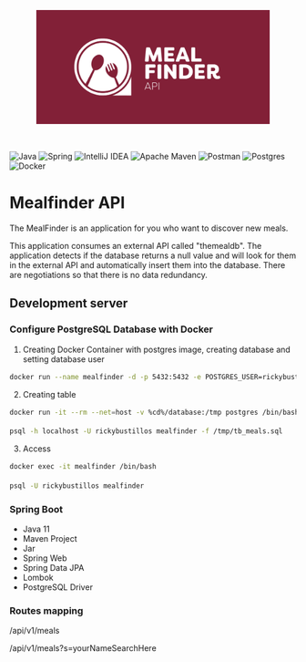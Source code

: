 <p align="center">
	<img src="https://raw.githubusercontent.com/mealfinder/mealfinder-api/master/assets/mealfinder-api.png" height="200" alt="MealFinder Logotype" />
</p>
<br>

![Java](https://img.shields.io/badge/java-%23ED8B00.svg?style=flat-square&logo=java&logoColor=white)
![Spring](https://img.shields.io/badge/spring-%236DB33F.svg?style=flat-square&logo=spring&logoColor=white)
![IntelliJ IDEA](https://img.shields.io/badge/IntelliJIDEA-000000.svg?style=flat-square&logo=intellij-idea&logoColor=white)
![Apache Maven](https://img.shields.io/badge/Apache%20Maven-C71A36?style=flat-square&logo=Apache%20Maven&logoColor=white)
![Postman](https://img.shields.io/badge/Postman-FF6C37?style=flat-square&logo=postman&logoColor=white)
![Postgres](https://img.shields.io/badge/postgres-%23316192.svg?style=flat-square&logo=postgresql&logoColor=white)
![Docker](https://img.shields.io/badge/docker-%230db7ed.svg?style=flat-square&logo=docker&logoColor=white)

#  Mealfinder API

The MealFinder is an application for you who want to discover new meals.

This application consumes an external API called "themealdb". The application detects if the database returns a null value and will look for them in the external API and automatically insert them into the database. There are negotiations so that there is no data redundancy.

## Development server

### Configure PostgreSQL Database with Docker

 1. Creating Docker Container with postgres image, creating database and setting database user
```sh
docker run --name mealfinder -d -p 5432:5432 -e POSTGRES_USER=rickybustillos -e POSTGRES_PASSWORD=superpassword -e POSTGRES_DB=mealfinder postgres
```

2. Creating table
```sh
docker run -it --rm --net=host -v %cd%/database:/tmp postgres /bin/bash

psql -h localhost -U rickybustillos mealfinder -f /tmp/tb_meals.sql
```

3. Access
```sh
docker exec -it mealfinder /bin/bash

psql -U rickybustillos mealfinder
```

### Spring Boot

- Java 11
- Maven Project
- Jar
- Spring Web
- Spring Data JPA
- Lombok
- PostgreSQL Driver

### Routes mapping

/api/v1/meals

/api/v1/meals?s=yourNameSearchHere


